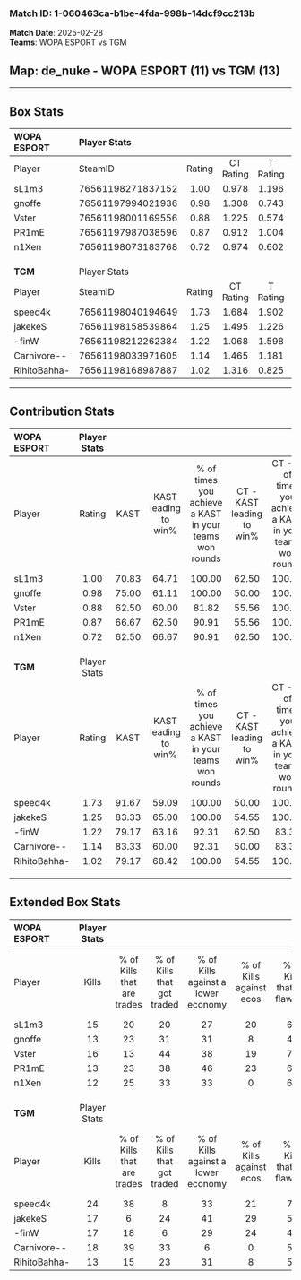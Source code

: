 ### Match ID: 1-060463ca-b1be-4fda-998b-14dcf9cc213b  
**Match Date**: 2025-02-28  
**Teams**: WOPA ESPORT vs TGM  

## **Map**: de_nuke - WOPA ESPORT (11) vs TGM (13)  
---  

## Box Stats  

| **WOPA ESPORT** | Player Stats      |        |           |          |       |       |       |         |        |      |     |
| :- | :- | :-: | :-: | :-: | :-: | :-: | :-: | :-: | :-: | :-: | :-: |
| Player          | SteamID           | Rating | CT Rating | T Rating | KAST  |  ADR  | Kills | Assists | Deaths | K/D  | HS% |
| sL1m3           | 76561198271837152 |  1.00  |   0.978   |  1.196   | 70.83 | 79.7  |  15   |   11    |   19   | 0.79 | 73  |
| gnoffe          | 76561197994021936 |  0.98  |   1.308   |  0.743   | 75.00 | 70.7  |  13   |    2    |   15   | 0.87 | 38  |
| Vster           | 76561198001169556 |  0.88  |   1.225   |  0.574   | 62.50 | 54.7  |  16   |    2    |   18   | 0.89 | 37  |
| PR1mE           | 76561197987038596 |  0.87  |   0.912   |  1.004   | 66.67 | 79.5  |  13   |   10    |   20   | 0.65 | 53  |
| n1Xen           | 76561198073183768 |  0.72  |   0.974   |  0.602   | 62.50 | 45.2  |  12   |    1    |   17   | 0.71 | 50  |
|                 |                   |        |           |          |       |       |       |         |        |      |     |
|                 |                   |        |           |          |       |       |       |         |        |      |     |
|                 |                   |        |           |          |       |       |       |         |        |      |     |
| **TGM**         | Player Stats      |        |           |          |       |       |       |         |        |      |     |
| Player          | SteamID           | Rating | CT Rating | T Rating | KAST  |  ADR  | Kills | Assists | Deaths | K/D  | HS% |
| speed4k         | 76561198040194649 |  1.73  |   1.684   |  1.902   | 91.67 | 109.6 |  24   |    6    |   11   | 2.18 | 66  |
| jakekeS         | 76561198158539864 |  1.25  |   1.495   |  1.226   | 83.33 | 77.4  |  17   |    2    |   13   | 1.31 | 47  |
| -finW           | 76561198212262384 |  1.22  |   1.068   |  1.598   | 79.17 | 85.3  |  17   |    2    |   14   | 1.21 | 41  |
| Carnivore--     | 76561198033971605 |  1.14  |   1.465   |  1.181   | 83.33 | 63.4  |  18   |    4    |   18   | 1.00 | 72  |
| RihitoBahha-    | 76561198168987887 |  1.02  |   1.316   |  0.825   | 79.17 | 60.3  |  13   |    3    |   13   | 1.00 | 76  |
---  

## Contribution Stats  

| **WOPA ESPORT** | Player Stats |       |                      |                                                        |                           |                                                             |                          |                                                            |
| :- | :-: | :-: | :-: | :-: | :-: | :-: | :-: | :-: |
| Player          |    Rating    | KAST  | KAST leading to win% | % of times you achieve a KAST in your teams won rounds | CT - KAST leading to win% | CT - % of times you achieve a KAST in your teams won rounds | T - KAST leading to win% | T - % of times you achieve a KAST in your teams won rounds |
| sL1m3           |     1.00     | 70.83 |        64.71         |                         100.00                         |           62.50           |                           100.00                            |          66.67           |                           100.00                           |
| gnoffe          |     0.98     | 75.00 |        61.11         |                         100.00                         |           50.00           |                           100.00                            |          75.00           |                           100.00                           |
| Vster           |     0.88     | 62.50 |        60.00         |                         81.82                          |           55.56           |                           100.00                            |          66.67           |                           66.67                            |
| PR1mE           |     0.87     | 66.67 |        62.50         |                         90.91                          |           55.56           |                           100.00                            |          71.43           |                           83.33                            |
| n1Xen           |     0.72     | 62.50 |        66.67         |                         90.91                          |           62.50           |                           100.00                            |          71.43           |                           83.33                            |
|                 |              |       |                      |                                                        |                           |                                                             |                          |                                                            |
|                 |              |       |                      |                                                        |                           |                                                             |                          |                                                            |
|                 |              |       |                      |                                                        |                           |                                                             |                          |                                                            |
| **TGM**         | Player Stats |       |                      |                                                        |                           |                                                             |                          |                                                            |
| Player          |    Rating    | KAST  | KAST leading to win% | % of times you achieve a KAST in your teams won rounds | CT - KAST leading to win% | CT - % of times you achieve a KAST in your teams won rounds | T - KAST leading to win% | T - % of times you achieve a KAST in your teams won rounds |
| speed4k         |     1.73     | 91.67 |        59.09         |                         100.00                         |           50.00           |                           100.00                            |          70.00           |                           100.00                           |
| jakekeS         |     1.25     | 83.33 |        65.00         |                         100.00                         |           54.55           |                           100.00                            |          77.78           |                           100.00                           |
| -finW           |     1.22     | 79.17 |        63.16         |                         92.31                          |           62.50           |                            83.33                            |          63.64           |                           100.00                           |
| Carnivore--     |     1.14     | 83.33 |        60.00         |                         92.31                          |           50.00           |                            83.33                            |          70.00           |                           100.00                           |
| RihitoBahha-    |     1.02     | 79.17 |        68.42         |                         100.00                         |           54.55           |                           100.00                            |          87.50           |                           100.00                           |
---  

## Extended Box Stats  

| **WOPA ESPORT** | Player Stats |                            |                            |                                    |                         |                              |                                 |        |                             |                                     |                          |                               |                            |
| :- | :-: | :-: | :-: | :-: | :-: | :-: | :-: | :-: | :-: | :-: | :-: | :-: | :-: |
| Player          |    Kills     | % of Kills that are trades | % of Kills that got traded | % of Kills against a lower economy | % of Kills against ecos | % of Kills that are flawless | % of Kills that are close duels | Deaths | % of Deaths that get traded | % of Deaths against a lower economy | % of Deaths against ecos | % of Deaths that are flawless | % of Deaths that are close |
| sL1m3           |      15      |             20             |             20             |                 27                 |           20            |              60              |                0                |   19   |             26              |                 21                  |            5             |              58               |             0              |
| gnoffe          |      13      |             23             |             31             |                 31                 |            8            |              46              |                0                |   15   |             20              |                 13                  |            7             |              67               |             13             |
| Vster           |      16      |             13             |             44             |                 38                 |           19            |              75              |                6                |   18   |              6              |                 17                  |            0             |              72               |             6              |
| PR1mE           |      13      |             23             |             38             |                 46                 |           23            |              62              |               15                |   20   |             20              |                 15                  |            5             |              55               |             20             |
| n1Xen           |      12      |             25             |             33             |                 33                 |            0            |              67              |                8                |   17   |             18              |                  6                  |            0             |              65               |             6              |
|                 |              |                            |                            |                                    |                         |                              |                                 |        |                             |                                     |                          |                               |                            |
|                 |              |                            |                            |                                    |                         |                              |                                 |        |                             |                                     |                          |                               |                            |
|                 |              |                            |                            |                                    |                         |                              |                                 |        |                             |                                     |                          |                               |                            |
| **TGM**         | Player Stats |                            |                            |                                    |                         |                              |                                 |        |                             |                                     |                          |                               |                            |
| Player          |    Kills     | % of Kills that are trades | % of Kills that got traded | % of Kills against a lower economy | % of Kills against ecos | % of Kills that are flawless | % of Kills that are close duels | Deaths | % of Deaths that get traded | % of Deaths against a lower economy | % of Deaths against ecos | % of Deaths that are flawless | % of Deaths that are close |
| speed4k         |      24      |             38             |             8              |                 33                 |           21            |              79              |                0                |   11   |             27              |                 18                  |            0             |              55               |             9              |
| jakekeS         |      17      |             6              |             24             |                 41                 |           29            |              59              |               12                |   13   |             38              |                 31                  |            15            |              62               |             8              |
| -finW           |      17      |             18             |             6              |                 29                 |           24            |              47              |               12                |   14   |             36              |                 29                  |            0             |              50               |             14             |
| Carnivore--     |      18      |             39             |             33             |                 6                  |            0            |              56              |               22                |   18   |             44              |                 22                  |            0             |              72               |             0              |
| RihitoBahha-    |      13      |             15             |             23             |                 31                 |            8            |              54              |                0                |   13   |             15              |                 23                  |            0             |              69               |             0              |
